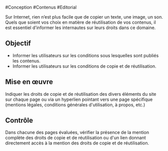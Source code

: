
#Conception #Contenus #Editorial

Sur Internet, rien n’est plus facile que de copier un texte, une image, un son. Quels que soient vos choix en matière de réutilisation de vos contenus, il est essentiel d’informer les internautes sur leurs droits dans ce domaine.


## Objectif

* Informer les utilisateurs sur les conditions sous lesquelles sont publiés les contenus.
* Informer les utilisateurs sur les conditions de copie et de réutilisation.

## Mise en œuvre

Indiquer les droits de copie et de réutilisation des divers éléments du site sur chaque page ou via un hyperlien pointant vers une page spécifique (mentions légales, conditions générales d'utilisation, à propos, etc.)

## Contrôle

Dans chacune des pages évaluées, vérifier la présence de la mention complète des droits de copie et de réutilisation ou d'un lien donnant directement accès à la mention des droits de copie et de réutilisation.

